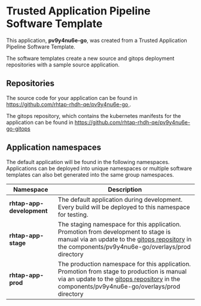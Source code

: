 # Trusted Application Pipeline Software Template

This application, **pv9y4nu6e-go**, was created from a Trusted Application Pipeline Software Template.

The software templates create a new source and gitops deployment repositories with a sample source application. 

## Repositories

The source code for your application can be found in [https://github.com/rhtap-rhdh-qe/pv9y4nu6e-go ](https://github.com/rhtap-rhdh-qe/pv9y4nu6e-go ).
 
The gitops repository, which contains the kubernetes manifests for the application can be found in 
[https://github.com/rhtap-rhdh-qe/pv9y4nu6e-go-gitops ](https://github.com/rhtap-rhdh-qe/pv9y4nu6e-go-gitops ) 

## Application namespaces 

The default application will be found in the following namespaces. Applications can be deployed into unique namespaces or multiple software templates can also bet generated into the same group namespaces.  

|  Namespace   |  Description   |  
| -------- | -------- |   
| **rhtap-app-development** | The default application during development. Every build will be deployed to this namespace for testing. | 
| **rhtap-app-stage** | The staging namespace for this application. Promotion from development to stage is manual via an update to the [gitops repository](https://github.com/rhtap-rhdh-qe/pv9y4nu6e-go-gitops ) in the components/pv9y4nu6e-go/overlays/prod directory |  
| **rhtap-app-prod** | The production namespace for this application. Promotion from stage to production is manual via an update to the [gitops repository](https://github.com/rhtap-rhdh-qe/pv9y4nu6e-go-gitops ) in the components/pv9y4nu6e-go/overlays/prod directory | 